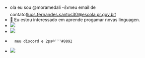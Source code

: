 - ola eu sou @moramedali
-:+1:meu email de contato(lucs.fernandes.santos30@escola.pr.gov.br)
- &#129396;&#65039; Eu estou interessado em aprende progamar novas linguagen.
-  ![](https://img.shields.io/badge/Scratch-4D97FF?style=for-the-badge&logo=Scratch&logoColor=white)
-  ![](https://img.shields.io/badge/JavaScript-323330?style=for-the-badge&logo=javascript&logoColor=F7DF1E)
-       meu discord e 2pa©⁷⁷⁷#8892
-   ![](https://img.shields.io/badge/Discord-5865F2?style=for-the-badge&logo=discord&logoColor=white)
